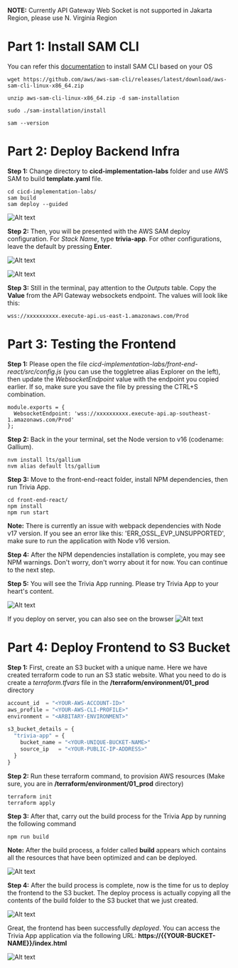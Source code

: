 **NOTE:** Currently API Gateway Web Socket is not supported in Jakarta Region, please use N. Virginia Region


# Part 1: Install SAM CLI
You can refer this [documentation](https://docs.aws.amazon.com/serverless-application-model/latest/developerguide/install-sam-cli.html) to install SAM CLI based on your OS
```shell
wget https://github.com/aws/aws-sam-cli/releases/latest/download/aws-sam-cli-linux-x86_64.zip

unzip aws-sam-cli-linux-x86_64.zip -d sam-installation

sudo ./sam-installation/install

sam --version
```


# Part 2: Deploy Backend Infra
**Step 1:** Change directory to **cicd-implementation-labs** folder and use AWS SAM to build **template.yaml** file.
```shell
cd cicd-implementation-labs/
sam build
sam deploy --guided
```
![Alt text](pics/03_sam-build.png)

**Step 2:** 
Then, you will be presented with the AWS SAM deploy configuration. For *Stack Name*, type **trivia-app**. For other configurations, leave the default by pressing **Enter**.

![Alt text](pics/04_sam-deploy-1.png)

![Alt text](pics/05_sam-deploy-2.png)

**Step 3:** Still in the terminal, pay attention to the *Outputs* table. Copy the **Value** from the API Gateway websockets endpoint. The values ​​will look like this:
```shell
wss://xxxxxxxxxx.execute-api.us-east-1.amazonaws.com/Prod
```


# Part 3: Testing the Frontend
**Step 1:** Please open the file *cicd-implementation-labs/front-end-react/src/config.js* (you can use the toggletree alias Explorer on the left), then update the *WebsocketEndpoint* value with the endpoint you copied earlier. If so, make sure you save the file by pressing the CTRL+S combination.
```shell
module.exports = {
  WebsocketEndpoint: 'wss://xxxxxxxxxx.execute-api.ap-southeast-1.amazonaws.com/Prod'
};
```

**Step 2:** Back in the your terminal, set the Node version to v16 (codename: Gallium).
```shell
nvm install lts/gallium
nvm alias default lts/gallium
```

**Step 3:** Move to the front-end-react folder, install NPM dependencies, then run Trivia App.
```shell
cd front-end-react/
npm install
npm run start
```

**Note:** There is currently an issue with webpack dependencies with Node v17 version. If you see an error like this: 'ERR_OSSL_EVP_UNSUPPORTED', make sure to run the application with Node v16 version.

**Step 4:** After the NPM dependencies installation is complete, you may see NPM warnings. Don't worry, don't worry about it for now. You can continue to the next step.

**Step 5:** You will see the Trivia App running. Please try Trivia App to your heart's content.

![Alt text](pics/06_app-run.png)

If you deploy on server, you can also see on the browser
![Alt text](pics/07_access-app.png)


# Part 4: Deploy Frontend to S3 Bucket
**Step 1:** First, create an S3 bucket with a unique name. Here we have created terraform code to run an S3 static website. What you need to do is create a *terraform.tfvars* file in the **/terraform/environment/01_prod** directory
```terraform.tfvars
account_id  = "<YOUR-AWS-ACCOUNT-ID>"
aws_profile = "<YOUR-AWS-CLI-PROFILE>"
environment = "<ARBITARY-ENVIRONMENT>"

s3_bucket_details = {
  "trivia-app" = {
    bucket_name = "<YOUR-UNIQUE-BUCKET-NAME>"
    source_ip   = "<YOUR-PUBLIC-IP-ADDRESS>"
  }
}
```

**Step 2:** Run these terraform command, to provision AWS resources (Make sure, you are in **/terraform/environment/01_prod** directory)
```shell
terraform init
terraform apply
```

**Step 3:** After that, carry out the build process for the Trivia App by running the following command
```
npm run build
```

**Note:** After the build process, a folder called **build** appears which contains all the resources that have been optimized and can be deployed.

![Alt text](pics/08_build-frontend-artifact.png)

**Step 4:** After the build process is complete, now is the time for us to deploy the frontend to the S3 bucket. The deploy process is actually copying all the contents of the build folder to the S3 bucket that we just created.

![Alt text](pics/09_copy-to-s3.png)


Great, the frontend has been successfully *deployed*. You can access the Trivia App application via the following URL: **https://{{YOUR-BUCKET-NAME}}/index.html**

![Alt text](pics/10_s3-static-website.png)
